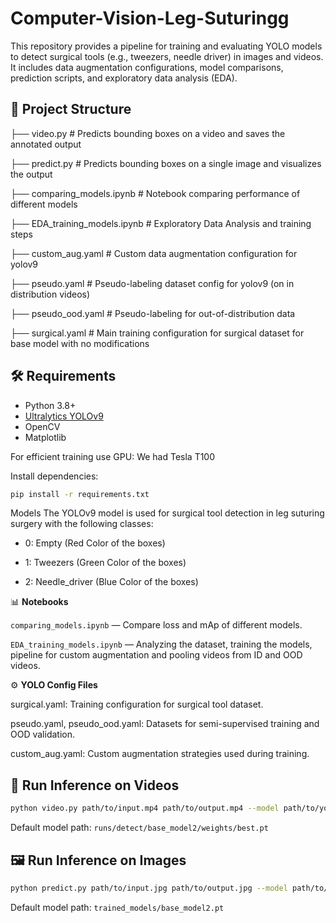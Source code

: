 # Computer-Vision-Leg-Suturingg
This repository provides a pipeline for training and evaluating YOLO models to detect surgical tools (e.g., tweezers, needle driver) in images and videos. It includes data augmentation configurations, model comparisons, prediction scripts, and exploratory data analysis (EDA).

## 📁 Project Structure
├── video.py # Predicts bounding boxes on a video and saves the annotated output

├── predict.py # Predicts bounding boxes on a single image and visualizes the output

├── comparing_models.ipynb # Notebook comparing performance of different models

├── EDA_training_models.ipynb # Exploratory Data Analysis and training steps

├── custom_aug.yaml # Custom data augmentation configuration for yolov9

├── pseudo.yaml # Pseudo-labeling dataset config for yolov9 (on in distribution videos)

├── pseudo_ood.yaml # Pseudo-labeling for out-of-distribution data

├── surgical.yaml # Main training configuration for surgical dataset for base model with no modifications


## 🛠️ Requirements

- Python 3.8+
- [Ultralytics YOLOv9](https://docs.ultralytics.com/)
- OpenCV
- Matplotlib

For efficient training use GPU: We had Tesla T100

Install dependencies:
```bash
pip install -r requirements.txt
```

Models
The YOLOv9 model is used for surgical tool detection in leg suturing surgery with the following classes:
- 0: Empty (Red Color of the boxes)

- 1: Tweezers (Green Color of the boxes)

- 2: Needle_driver (Blue Color of the boxes)


📊 **Notebooks**

`comparing_models.ipynb` — Compare loss and mAp of different models.

`EDA_training_models.ipynb` — Analyzing the dataset, training the models, pipeline for custom augmentation and pooling videos from ID and OOD videos. 

⚙️ **YOLO Config Files**

surgical.yaml: Training configuration for surgical tool dataset.

pseudo.yaml, pseudo_ood.yaml: Datasets for semi-supervised training and OOD validation.

custom_aug.yaml: Custom augmentation strategies used during training.


## 🎥 Run Inference on Videos
```bash 
python video.py path/to/input.mp4 path/to/output.mp4 --model path/to/your_model.pt
```
Default model path: `runs/detect/base_model2/weights/best.pt`


## 🖼️ Run Inference on Images
```bash
python predict.py path/to/input.jpg path/to/output.jpg --model path/to/your_model.pt
```
Default model path: `trained_models/base_model2.pt`

